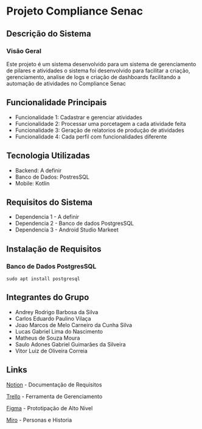# Projeto Compliance Senac

## Descrição do Sistema

### Visão Geral

Este projeto é um sistema desenvolvido para um sistema de gerenciamento de pilares e atividades o sistema foi desenvolvido para facilitar a criação, gerenciamento, analise de logs e criação de dashboards facilitando a automação de atividades no Compliance Senac

## Funcionalidade Principais

* Funcionalidade 1: Cadastrar e gerenciar atividades
* Funcionalidade 2: Processar uma porcetagem a cada atividade feita
* Funcionalidade 3: Geração de relatorios de produção de atividades
* Funcionalidade 4: Cada perfil com funcionalidades diferente

## Tecnologia Utilizadas

* Backend: A definir
* Banco de Dados: PostresSQL
* Mobile: Kotlin

## Requisitos do Sistema

* Dependencia 1 - A definir
* Dependencia 2 - Banco de dados PostgresSQL
* Dependencia 3 - Android Studio Markeet

## Instalação de Requisitos

### Banco  de Dados PostgresSQL

`` sudo apt install postgresql ``


## Integrantes do Grupo
* Andrey Rodrigo Barbosa da Silva
* Carlos Eduardo Paulino Vilaça
* Joao Marcos de Melo Carneiro da Cunha Silva
* Lucas Gabriel Lima do Nascimento
* Matheus de Souza Moura
* Saulo Adones Gabriel Guimarães da Silveira
* Vitor Luiz de Oliveira Correia

## Links
[Notion](https://www.notion.so/Sistema-de-Ouvidoria-do-SENAC-1a6cf81c640d8080b6d3f4cd051740fa?pvs=4) - Documentação de Requisitos

[Trello](https://trello.com/invite/b/67ec3fa72b0388fbbbc61382/ATTI65e83e7e71fbc4b6e05d9965b82e2f0fDD78737D/projeto-integrador) - Ferramenta de Gerenciamento

[Figma](https://www.figma.com/design/hzO79KFKydvrj3Y4NApAbE/Projeto-do-Grupo-4?node-id=2-6) - Prototipação de Alto Nivel

[Miro](https://miro.com/app/board/uXjVIFXhKPU=/?inviteKey=VzVFWVVWTWl6dU13cFJuN2wvVjE4UytHVXlhak5KNWtXblhKY2x5ZkRkd0pXdlYvVDlqZTZHdjlJeWRBTzB0S1kzT1E2RE84bEt2VDkzTzNXVXBHaURrZlk4NlVtVmc4SzJVQllVM0hPZHlYQ0hNcjQ0a0JJR2Mra0tnVFNwTFJyVmtkMG5hNDA3dVlncnBvRVB2ZXBnPT0hdjE=) - Personas e Historia